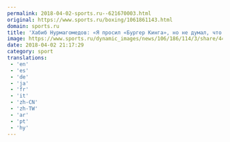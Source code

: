 ```yaml
---
permalink: 2018-04-02-sports.ru--621670003.html
original: https://www.sports.ru/boxing/1061861143.html
domain: sports.ru
title: 'Хабиб Нурмагомедов: «Я просил «Бургер Кинга», но не думал, что мне предложат Холлоуэя»'
image: https://www.sports.ru/dynamic_images/news/106/186/114/3/share/4447a4.png
date: 2018-04-02 21:17:29
category: sport
translations: 
 - 'en'
 - 'es'
 - 'de'
 - 'ja'
 - 'fr'
 - 'it'
 - 'zh-CN'
 - 'zh-TW'
 - 'ar'
 - 'pt'
 - 'hy'
---
```


